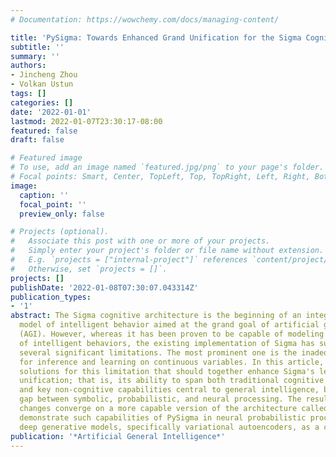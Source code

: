 ```yaml
---
# Documentation: https://wowchemy.com/docs/managing-content/

title: 'PySigma: Towards Enhanced Grand Unification for the Sigma Cognitive Architecture'
subtitle: ''
summary: ''
authors:
- Jincheng Zhou
- Volkan Ustun
tags: []
categories: []
date: '2022-01-01'
lastmod: 2022-01-07T23:30:17-08:00
featured: false
draft: false

# Featured image
# To use, add an image named `featured.jpg/png` to your page's folder.
# Focal points: Smart, Center, TopLeft, Top, TopRight, Left, Right, BottomLeft, Bottom, BottomRight.
image:
  caption: ''
  focal_point: ''
  preview_only: false

# Projects (optional).
#   Associate this post with one or more of your projects.
#   Simply enter your project's folder or file name without extension.
#   E.g. `projects = ["internal-project"]` references `content/project/deep-learning/index.md`.
#   Otherwise, set `projects = []`.
projects: []
publishDate: '2022-01-08T07:30:07.043314Z'
publication_types:
- '1'
abstract: The Sigma cognitive architecture is the beginning of an integrated computational
  model of intelligent behavior aimed at the grand goal of artificial general intelligence
  (AGI). However, whereas it has been proven to be capable of modeling a wide range
  of intelligent behaviors, the existing implementation of Sigma has suffered from
  several significant limitations. The most prominent one is the inadequate support
  for inference and learning on continuous variables. In this article, we propose
  solutions for this limitation that should together enhance Sigma's level of grand
  unification; that is, its ability to span both traditional cognitive capabilities
  and key non-cognitive capabilities central to general intelligence, bridging the
  gap between symbolic, probabilistic, and neural processing. The resulting design
  changes converge on a more capable version of the architecture called PySigma. We
  demonstrate such capabilities of PySigma in neural probabilistic processing via
  deep generative models, specifically variational autoencoders, as a concrete example.
publication: '*Artificial General Intelligence*'
---
```

